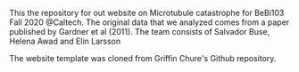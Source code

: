 This the repository for out website on Microtubule catastrophe for BeBi103 Fall 2020 @Caltech. The original data that we analyzed comes from a paper published by Gardner et al (2011). The team consists of Salvador Buse, Helena Awad and Elin Larsson

The website template was cloned from Griffin Chure's Github repository.
